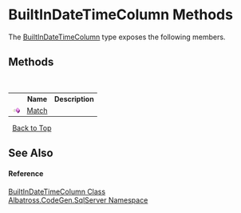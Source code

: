 # BuiltInDateTimeColumn Methods
 

The <a href="18CA1F52.md">BuiltInDateTimeColumn</a> type exposes the following members.


## Methods
&nbsp;<table><tr><th></th><th>Name</th><th>Description</th></tr><tr><td>![Public method](media/pubmethod.gif "Public method")</td><td><a href="D756ED4A.md">Match</a></td><td /></tr></table>&nbsp;
<a href="#builtindatetimecolumn-methods">Back to Top</a>

## See Also


#### Reference
<a href="18CA1F52.md">BuiltInDateTimeColumn Class</a><br /><a href="9727DDEC.md">Albatross.CodeGen.SqlServer Namespace</a><br />